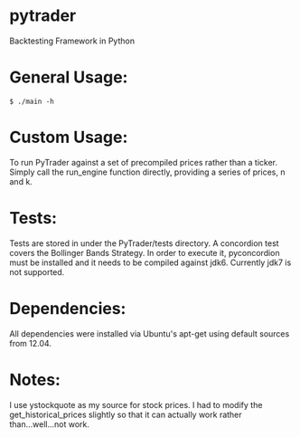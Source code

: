 pytrader
========
Backtesting Framework in Python


General Usage:
==============
    $ ./main -h

Custom Usage:
=============
To run PyTrader against a set of precompiled prices rather than a ticker. Simply call the run_engine function directly, providing a series of prices, n and k.

Tests:
=========
Tests are stored in under the PyTrader/tests directory. A concordion test covers the Bollinger Bands Strategy. In order to execute it, pyconcordion must be installed and it needs to be compiled against jdk6. Currently jdk7 is not supported.

Dependencies:
==============
All dependencies were installed via Ubuntu's apt-get using default sources from 12.04.

Notes:
=========
I use ystockquote as my source for stock prices. I had to modify the get_historical_prices slightly so that it can actually work rather than...well...not work.
